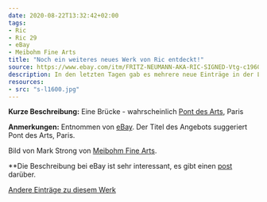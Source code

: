 ```yaml
---
date: 2020-08-22T13:32:42+02:00
tags:
- Ric
- Ric 29
- eBay
- Meibohm Fine Arts
title: "Noch ein weiteres neues Werk von Ric entdeckt!"
source: https://www.ebay.com/itm/FRITZ-NEUMANN-AKA-RIC-SIGNED-Vtg-c1960s-Color-Etching-LES-PONT-DES-ARTS-Paris-/133441517510?hash=item1f11bbf7c6
description: In den letzten Tagen gab es mehrere neue Einträge in der Liste.
resources:
- src: "s-l1600.jpg"
---
```


**Kurze Beschreibung:** Eine Brücke - wahrscheinlich [Pont des Arts](https://en.wikipedia.org/wiki/Pont_des_Arts), Paris

**Anmerkungen:** Entnommen von [eBay](https://www.ebay.com/itm/FRITZ-NEUMANN-AKA-RIC-SIGNED-Vtg-c1960s-Color-Etching-LES-PONT-DES-ARTS-Paris-/133441517510?hash=item1f11bbf7c6). Der Titel des Angebots suggeriert Pont des Arts, Paris.

Bild von Mark Strong von [Meibohm Fine Arts](http://meibohmfinearts.com/).

**Die Beschreibung bei eBay ist sehr interessant, es gibt einen [post](/post/mystery-solved) darüber.

[Andere Einträge zu diesem Werk](/tags/Ric-29)
